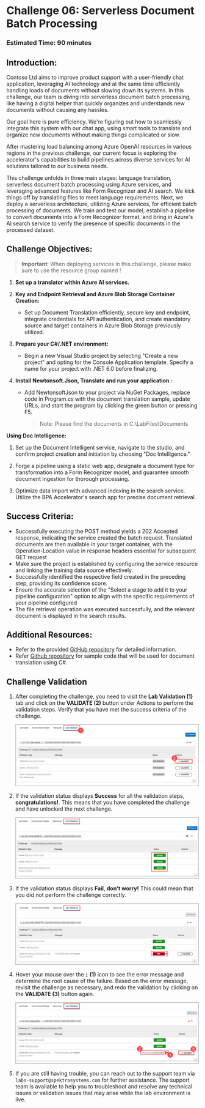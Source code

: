 # Challenge 06: Serverless Document Batch Processing 

### Estimated Time: 90 minutes

## Introduction:

Contoso Ltd aims to improve product support with a user-friendly chat application, leveraging AI technology and at the same time efficiently handling loads of documents without slowing down its systems. In this challenge, our team is diving into serverless document batch processing, like having a digital helper that quickly organizes and understands new documents without causing any hassles.

Our goal here is pure efficiency. We're figuring out how to seamlessly integrate this system with our chat app, using smart tools to translate and organize new documents without making things complicated or slow.

After mastering load balancing among Azure OpenAI resources in various regions in the previous challenge, our current focus is exploring the accelerator's capabilities to build pipelines across diverse services for AI solutions tailored to our business needs.

This challenge unfolds in three main stages: language translation, serverless document batch processing using Azure services, and leveraging advanced features like Form Recognizer and AI search. We kick things off by translating files to meet language requirements. Next, we deploy a serverless architecture, utilizing Azure services, for efficient batch processing of documents. We train and test our model, establish a pipeline to convert documents into a Form Recognizer format, and bring in Azure's AI search service to verify the presence of specific documents in the processed dataset.

## Challenge Objectives:

> **Important**: When deploying services in this challenge, please make sure to use the resource group named **<inject key="Resource Group Name"/>**  !

1) **Set up a translator within Azure AI services.**

1) **Key and Endpoint Retrieval and Azure Blob Storage Container Creation:**

    - Set up Document Translation efficiently, secure key and endpoint, integrate credentials for API authentication, and create mandatory source and target containers in Azure Blob Storage previously utilized.

1) **Prepare your C#/.NET environment:**

    - Begin a new Visual Studio project by selecting "Create a new project" and opting for the Console Application template. Specify a name for your project with .NET 6.0 before finalizing.

1) **Install Newtonsoft.Json, Translate and run your application :**

    - Add NewtonsoftJson to your project via NuGet Packages, replace code in Program.cs with the document translation sample, update URLs, and start the program by clicking the green button or pressing F5.

      >Note: Please find the documents in C:\LabFiles\Documents

**Using Doc Intelligence:**

1) Set up the Document Intelligent service, navigate to the studio, and confirm project creation and initiation by choosing "Doc Intelligence."

1) Forge a pipeline using a static web app, designate a document type for transformation into a Form Recognizer model, and guarantee smooth document ingestion for thorough processing.

1) Optimize data import with advanced indexing in the search service. Utilize the BPA Accelerator's search app for precise document retrieval.

## Success Criteria:

- Successfully executing the POST method yields a 202 Accepted response, indicating the service created the batch request. Translated documents are then available in your target container, with the Operation-Location value in response headers essential for subsequent GET request  
- Make sure the project is established by configuring the service resource and linking the training data source effectively.
- Successfully identified the respective field created in the preceding step, providing its confidence score.
- Ensure the accurate selection of the "Select a stage to add it to your pipeline configuration" option to align with the specific requirements of your pipeline configured
- The file retrieval operation was executed successfully, and the relevant document is displayed in the search results.

## Additional Resources:

- Refer to the provided [GitHub repository](https://github.com/MSUSAzureAccelerators/Azure-OpenAI-and-Form-Recognizer-Workshop/blob/main/README.md) for detailed information.
- Refer [Github repository](https://learn.microsoft.com/en-us/azure/ai-services/translator/document-translation/quickstarts/document-translation-rest-api?pivots=programming-language-csharp#code-sample) for sample code that will be used for document translation using C#.

## Challenge Validation
 
1. After completing the challenge, you need to visit the **Lab Validation (1)** tab and click on the **VALIDATE (2)** button under Actions to perform the validation steps. Verify that you have met the success criteria of the challenge. 
 
    ![](../media/validate01.png "Validation")
 
1. If the validation status displays **Success** for all the validation steps, **congratulations!**. This means that you have completed the challenge and have unlocked the next challenge.
 
     ![](../media/validate02.png "Validation")

1. If the validation status displays **Fail**, **don't worry!** This could mean that you did not perform the challenge correctly.
 
     ![](../media/validate03.png "Validation")
 
1. Hover your mouse over the `i` **(1)** icon to see the error message and determine the root cause of the failure. Based on the error message, revisit the challenge as necessary, and redo the validation by clicking on the **VALIDATE (3)** button again.

   ![](../media/validate04.png "Validation")
 
1. If you are still having trouble, you can reach out to the support team via `labs-support@spektrasystems.com` for further assistance. The support team is available to help you to troubleshoot and resolve any technical issues or validation issues that may arise while the lab environment is live.
